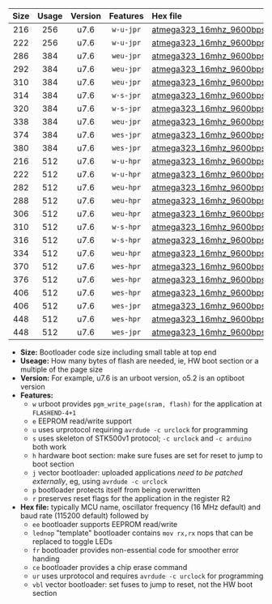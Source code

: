 |Size|Usage|Version|Features|Hex file|
|:-:|:-:|:-:|:-:|:--|
|216|256|u7.6|`w-u-jpr`|[atmega323_16mhz_9600bps_ur_vbl.hex](https://raw.githubusercontent.com/stefanrueger/urboot/main//atmega323_16mhz_9600bps_ur_vbl.hex)|
|222|256|u7.6|`w-u-jpr`|[atmega323_16mhz_9600bps_lednop_ur_vbl.hex](https://raw.githubusercontent.com/stefanrueger/urboot/main//atmega323_16mhz_9600bps_lednop_ur_vbl.hex)|
|286|384|u7.6|`weu-jpr`|[atmega323_16mhz_9600bps_ee_ur_vbl.hex](https://raw.githubusercontent.com/stefanrueger/urboot/main//atmega323_16mhz_9600bps_ee_ur_vbl.hex)|
|292|384|u7.6|`weu-jpr`|[atmega323_16mhz_9600bps_ee_lednop_ur_vbl.hex](https://raw.githubusercontent.com/stefanrueger/urboot/main//atmega323_16mhz_9600bps_ee_lednop_ur_vbl.hex)|
|310|384|u7.6|`weu-jpr`|[atmega323_16mhz_9600bps_ee_lednop_fr_ur_vbl.hex](https://raw.githubusercontent.com/stefanrueger/urboot/main//atmega323_16mhz_9600bps_ee_lednop_fr_ur_vbl.hex)|
|314|384|u7.6|`w-s-jpr`|[atmega323_16mhz_9600bps_vbl.hex](https://raw.githubusercontent.com/stefanrueger/urboot/main//atmega323_16mhz_9600bps_vbl.hex)|
|320|384|u7.6|`w-s-jpr`|[atmega323_16mhz_9600bps_lednop_vbl.hex](https://raw.githubusercontent.com/stefanrueger/urboot/main//atmega323_16mhz_9600bps_lednop_vbl.hex)|
|338|384|u7.6|`weu-jpr`|[atmega323_16mhz_9600bps_ee_lednop_fr_ce_ur_vbl.hex](https://raw.githubusercontent.com/stefanrueger/urboot/main//atmega323_16mhz_9600bps_ee_lednop_fr_ce_ur_vbl.hex)|
|374|384|u7.6|`wes-jpr`|[atmega323_16mhz_9600bps_ee_vbl.hex](https://raw.githubusercontent.com/stefanrueger/urboot/main//atmega323_16mhz_9600bps_ee_vbl.hex)|
|380|384|u7.6|`wes-jpr`|[atmega323_16mhz_9600bps_ee_lednop_vbl.hex](https://raw.githubusercontent.com/stefanrueger/urboot/main//atmega323_16mhz_9600bps_ee_lednop_vbl.hex)|
|216|512|u7.6|`w-u-hpr`|[atmega323_16mhz_9600bps_ur.hex](https://raw.githubusercontent.com/stefanrueger/urboot/main//atmega323_16mhz_9600bps_ur.hex)|
|222|512|u7.6|`w-u-hpr`|[atmega323_16mhz_9600bps_lednop_ur.hex](https://raw.githubusercontent.com/stefanrueger/urboot/main//atmega323_16mhz_9600bps_lednop_ur.hex)|
|282|512|u7.6|`weu-hpr`|[atmega323_16mhz_9600bps_ee_ur.hex](https://raw.githubusercontent.com/stefanrueger/urboot/main//atmega323_16mhz_9600bps_ee_ur.hex)|
|288|512|u7.6|`weu-hpr`|[atmega323_16mhz_9600bps_ee_lednop_ur.hex](https://raw.githubusercontent.com/stefanrueger/urboot/main//atmega323_16mhz_9600bps_ee_lednop_ur.hex)|
|306|512|u7.6|`weu-hpr`|[atmega323_16mhz_9600bps_ee_lednop_fr_ur.hex](https://raw.githubusercontent.com/stefanrueger/urboot/main//atmega323_16mhz_9600bps_ee_lednop_fr_ur.hex)|
|310|512|u7.6|`w-s-hpr`|[atmega323_16mhz_9600bps.hex](https://raw.githubusercontent.com/stefanrueger/urboot/main//atmega323_16mhz_9600bps.hex)|
|316|512|u7.6|`w-s-hpr`|[atmega323_16mhz_9600bps_lednop.hex](https://raw.githubusercontent.com/stefanrueger/urboot/main//atmega323_16mhz_9600bps_lednop.hex)|
|334|512|u7.6|`weu-hpr`|[atmega323_16mhz_9600bps_ee_lednop_fr_ce_ur.hex](https://raw.githubusercontent.com/stefanrueger/urboot/main//atmega323_16mhz_9600bps_ee_lednop_fr_ce_ur.hex)|
|370|512|u7.6|`wes-hpr`|[atmega323_16mhz_9600bps_ee.hex](https://raw.githubusercontent.com/stefanrueger/urboot/main//atmega323_16mhz_9600bps_ee.hex)|
|376|512|u7.6|`wes-hpr`|[atmega323_16mhz_9600bps_ee_lednop.hex](https://raw.githubusercontent.com/stefanrueger/urboot/main//atmega323_16mhz_9600bps_ee_lednop.hex)|
|406|512|u7.6|`wes-hpr`|[atmega323_16mhz_9600bps_ee_lednop_fr.hex](https://raw.githubusercontent.com/stefanrueger/urboot/main//atmega323_16mhz_9600bps_ee_lednop_fr.hex)|
|406|512|u7.6|`wes-jpr`|[atmega323_16mhz_9600bps_ee_lednop_fr_vbl.hex](https://raw.githubusercontent.com/stefanrueger/urboot/main//atmega323_16mhz_9600bps_ee_lednop_fr_vbl.hex)|
|448|512|u7.6|`wes-hpr`|[atmega323_16mhz_9600bps_ee_lednop_fr_ce.hex](https://raw.githubusercontent.com/stefanrueger/urboot/main//atmega323_16mhz_9600bps_ee_lednop_fr_ce.hex)|
|448|512|u7.6|`wes-jpr`|[atmega323_16mhz_9600bps_ee_lednop_fr_ce_vbl.hex](https://raw.githubusercontent.com/stefanrueger/urboot/main//atmega323_16mhz_9600bps_ee_lednop_fr_ce_vbl.hex)|

- **Size:** Bootloader code size including small table at top end
- **Useage:** How many bytes of flash are needed, ie, HW boot section or a multiple of the page size
- **Version:** For example, u7.6 is an urboot version, o5.2 is an optiboot version
- **Features:**
  + `w` urboot provides `pgm_write_page(sram, flash)` for the application at `FLASHEND-4+1`
  + `e` EEPROM read/write support
  + `u` uses urprotocol requiring `avrdude -c urclock` for programming
  + `s` uses skeleton of STK500v1 protocol; `-c urclock` and `-c arduino` both work
  + `h` hardware boot section: make sure fuses are set for reset to jump to boot section
  + `j` vector bootloader: uploaded applications *need to be patched externally*, eg, using `avrdude -c urclock`
  + `p` bootloader protects itself from being overwritten
  + `r` preserves reset flags for the application in the register R2
- **Hex file:** typically MCU name, oscillator frequency (16 MHz default) and baud rate (115200 default) followed by
  + `ee` bootloader supports EEPROM read/write
  + `lednop` "template" bootloader contains `mov rx,rx` nops that can be replaced to toggle LEDs
  + `fr` bootloader provides non-essential code for smoother error handing
  + `ce` bootloader provides a chip erase command
  + `ur` uses urprotocol and requires `avrdude -c urclock` for programming
  + `vbl` vector bootloader: set fuses to jump to reset, not the HW boot section
